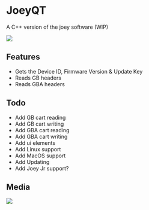 # JoeyQT
A C++ version of the joey software (WIP)

![](https://i.imgur.com/t3WQP6z.png)

## Features
- Gets the Device ID, Firmware Version & Update Key
- Reads GB headers
- Reads GBA headers

## Todo
- Add GB cart reading
- Add GB cart writing
- Add GBA cart reading
- Add GBA cart writing
- Add ui elements
- Add Linux support
- Add MacOS support
- Add Updating
- Add Joey Jr support?


## Media

![](https://i.imgur.com/iSb0bn5.gif)
